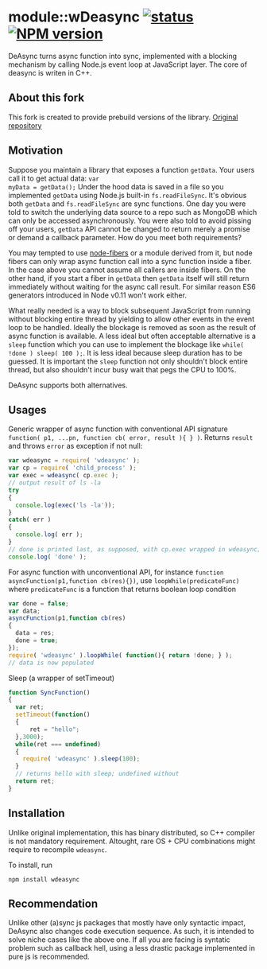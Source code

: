 # module::wDeasync [![status](https://github.com/Wandalen/wDeasync/actions/workflows/StandardPublish.yml/badge.svg)](https://github.com/Wandalen/wDeasync/actions/workflows/StandardPublish.yml) [![NPM version](http://img.shields.io/npm/v/wdeasync.svg)](https://www.npmjs.org/package/wdeasync)

DeAsync turns async function into sync, implemented with a blocking mechanism by calling Node.js event loop at JavaScript layer. The core of deasync is writen in C++.

## About this fork

This fork is created to provide prebuild versions of the library. [Original repository](https://github.com/abbr/deasync)

## Motivation

Suppose you maintain a library that exposes a function <code>getData</code>. Your users call it to get actual data:
<code>var myData = getData();</code>
Under the hood data is saved in a file so you implemented <code>getData</code> using Node.js built-in <code>fs.readFileSync</code>. It's obvious both <code>getData</code> and <code>fs.readFileSync</code> are sync functions. One day you were told to switch the underlying data source to a repo such as MongoDB which can only be accessed asynchronously. You were also told to avoid pissing off your users, <code>getData</code> API cannot be changed to return merely a promise or demand a callback parameter. How do you meet both requirements?

You may tempted to use [node-fibers](https://github.com/laverdet/node-fibers) or a module derived from it, but node fibers can only wrap async function call into a sync function inside a fiber. In the case above you cannot assume all  callers are inside fibers. On the other hand, if you start a fiber in `getData` then `getData` itself will still return immediately without waiting for the async call result. For similar reason ES6 generators introduced in Node v0.11 won't work either.

What really needed is a way to block subsequent JavaScript from running without blocking entire thread by yielding to allow other events in the event loop to be handled. Ideally the blockage is removed as soon as the result of async function is available. A less ideal but often acceptable alternative is a `sleep` function which you can use to implement the blockage like ```while( !done ) sleep( 100 );```. It is less ideal because sleep duration has to be guessed. It is important the `sleep` function not only shouldn't block entire thread, but also shouldn't incur busy wait that pegs the CPU to 100%.
</small>

DeAsync supports both alternatives.

## Usages

Generic wrapper of async function with conventional API signature `function( p1, ...pn, function cb( error, result ){ } )`. Returns `result` and throws `error` as exception if not null:

```javascript
var wdeasync = require( 'wdeasync' );
var cp = require( 'child_process' );
var exec = wdeasync( cp.exec );
// output result of ls -la
try
{
  console.log(exec('ls -la'));
}
catch( err )
{
  console.log( err );
}
// done is printed last, as supposed, with cp.exec wrapped in wdeasync; first without.
console.log( 'done' );
```

For async function with unconventional API, for instance `function asyncFunction(p1,function cb(res){})`, use `loopWhile(predicateFunc)` where `predicateFunc` is a function that returns boolean loop condition

```javascript
var done = false;
var data;
asyncFunction(p1,function cb(res)
{
  data = res;
  done = true;
});
require( 'wdeasync' ).loopWhile( function(){ return !done; } );
// data is now populated
```

Sleep (a wrapper of setTimeout)

```javascript
function SyncFunction()
{
  var ret;
  setTimeout(function()
  {
      ret = "hello";
  },3000);
  while(ret === undefined)
  {
    require( 'wdeasync' ).sleep(100);
  }
  // returns hello with sleep; undefined without
  return ret;
}
```

## Installation

Unlike original implementation, this has binary distributed, so C++ compiler is not mandatory requirement. Altought, rare OS + CPU combinations might require to recompile `wdeasync`.

To install, run

```npm install wdeasync```


## Recommendation

Unlike other (a)sync js packages that mostly have only syntactic impact, DeAsync also changes code execution sequence. As such, it is intended to solve niche cases like the above one. If all you are facing is syntatic problem such as callback hell, using a less drastic package implemented in pure js is recommended.
